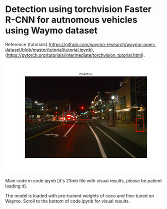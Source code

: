 # Detection using torchvision Faster R-CNN for autnomous vehicles using Waymo dataset

Reference (tutorials):(https://github.com/waymo-research/waymo-open-dataset/blob/master/tutorial/tutorial.ipynb), (https://pytorch.org/tutorials/intermediate/torchvision_tutorial.html).

![Alt text](output/test_frame_100.png?raw=true)

Main code in code.ipynb [it's 23mb file with visual results, please be patient loading it]. 

The model is loaded with pre-trained weights of coco and fine-tuned on Waymo. Scroll to the bottom of code.ipynb for visual results.

